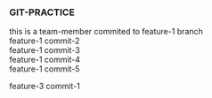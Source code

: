 ### GIT-PRACTICE
this is a team-member commited to feature-1 branch</br>
feature-1 commit-2</br>
feature-1 commit-3</br>
feature-1 commit-4</br>
feature-1 commit-5</br>


feature-3 commit-1</br>
